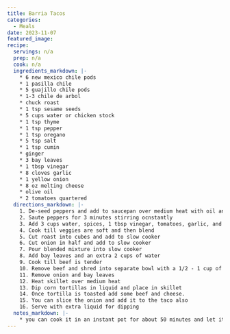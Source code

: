 ```yaml
---
title: Barria Tacos
categories: 
  - Meals
date: 2023-11-07
featured_image: 
recipe:
  servings: n/a
  prep: n/a
  cook: n/a
  ingredients_markdown: |-
    * 6 new mexico chile pods
    * 1 pasilla chile
    * 5 guajillo chile pods
    * 1-3 chile de arbol
    * chuck roast
    * 1 tsp sesame seeds
    * 5 cups water or chicken stock
    * 1 tsp thyme
    * 1 tsp pepper
    * 1 tsp oregano
    * 5 tsp salt
    * 1 tsp cumin
    * ginger
    * 3 bay leaves
    * 1 tbsp vinegar 
    * 8 cloves garlic
    * 1 yellow onion
    * 8 oz melting cheese
    * olive oil
    * 2 tomatoes quartered 
  directions_markdown: |-
    1. De-seed peppers and add to saucepan over medium heat with oil and sesame seeds
    2. Saute peppers for 3 minutes stirring ocnstantly
    3. Add 3 cups water, spices, 1 tbsp vinegar, tomatoes, garlic, and ginger
    4. Cook till veggies are soft and then blend
    5. Cut roast into cubes and add to slow cooker
    6. Cut onion in half and add to slow cooker
    7. Pour blended mixture into slow cooker
    8. Add bay leaves and an extra 2 cups of water
    9. Cook till beef is tender
    10. Remove beef and shred into separate bowl with a 1/2 - 1 cup of the liquid from the slow cooker
    11. Remove onion and bay leaves
    12. Heat skillet over medium heat
    13. Dip corn tortillas in liquid and place in skillet
    14. Once tortilla is toasted add some beef and cheese.
    15. You can slice the onion and add it to the taco also
    16. Serve with extra liquid for dipping
  notes_markdown: |-
    * you can cook it in an instant pot for about 50 minutes and let it naturally depressurize for another 20 minutes before venting
---
```

